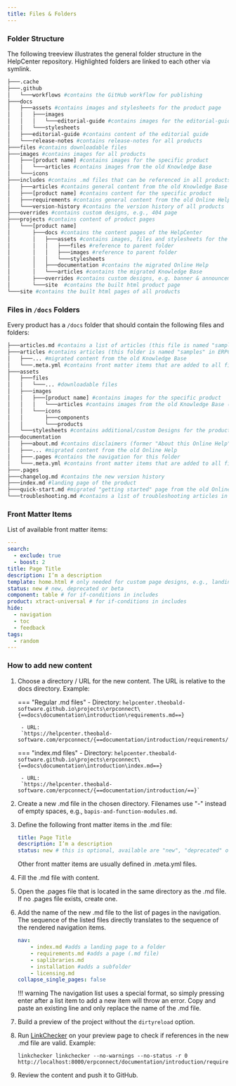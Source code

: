 ```yaml
---
title: Files & Folders
---
```


### Folder Structure

The following treeview illustrates the general folder structure in the HelpCenter repository.
Highlighted folders are linked to each other via symlink.

``` bash hl_lines="11 12 26 27"
├───.cache
├───.github
│   └───workflows #contains the GitHub workflow for publishing
├───docs
│   ├───assets #contains images and stylesheets for the product page
│   │   ├───images
│   │   │   └───editorial-guide #contains images for the editorial-guide
│   │   └───stylesheets 
│   ├───editorial-guide #contains content of the editorial guide
│   └───release-notes #contains release-notes for all products
├───files #contains downloadable files
├───images #contains images for all products
│   ├───[product name] #contains images for the specific product
│   │   └───articles #contains images from the old Knowledge Base
│   └───icons 
├───includes #contains .md files that can be referenced in all products
│   ├───articles #contains general content from the old Knowledge Base
│   ├───[product name] #contains content for the specific product 
│   ├───requirements #contains general content from the old Online Help
│   └───version-history #contains the version history of all products
├───overrides #contains custom designs, e.g., 404 page
├───projects #contains content of product pages
│   └───[product name]
│       ├───docs #contains the content pages of the HelpCenter
│       │   ├───assets #contains images, files and stylesheets for the product
│       │   │   ├───files #reference to parent folder
│       │   │   ├───images #reference to parent folder
│       │   │   └───stylesheets
│       │   ├───documentation #contains the migrated Online Help
│       │   └───articles #contains the migrated Knowledge Base
│       ├───overrides #contains custom designs, e.g. banner & announcements
│       └───site  #contains the built html product page
└───site #contains the built html pages of all products
```

### Files in `/docs` Folders

Every product has a `/docs` folder that should contain the following files and folders:

``` bash 
├───articles.md #contains a list of articles (this file is named "samples" in ERPConnect)
├───articles #contains articles (this folder is named "samples" in ERPConnect)
│   ├───... #migrated content from the old Knowledge Base
│   └───.meta.yml #contains front matter items that are added to all files in this folder
├───assets
│   ├───files
│   │   └───... #downloadable files
│   ├───images
│   │	├───[product name] #contains images for the specific product
│   │   │	└───articles #contains images from the old Knowledge Base (exists in every product)
│   │   └───icons
│   │       ├───components
│   │       └───products
│   └───stylesheets #contains additional/custom Designs for the product
├───documentation
│   ├───about.md #contains disclaimers (former "About this Online Help"
│   ├───... #migrated content from the old Online Help
│   ├───.pages #contains the navigation for this folder
│   └───.meta.yml #contains front matter items that are added to all files in this folder
├───.pages
├───changelog.md #contains the new version history
├───index.md #landing page of the product
├───quick-start.md #migrated "getting started" page from the old Online Help (if quickstart consists of multiple pages, create a folder instead)
└───troubleshooting.md #contains a list of troubleshooting articles in jitbit
```

### Front Matter Items

List of available front matter items:

``` yaml
---
search: 
  - exclude: true
  - boost: 2
title: Page Title
description: I’m a description
template: home.html # only needed for custom page designs, e.g., landing page
status: new # new, deprecated or beta 
component: table # for if-conditions in includes
product: xtract-universal # for if-conditions in includes
hide:
  - navigation
  - toc
  - feedback
tags:
  - random
---
```

### How to add new content

1. Choose a directory / URL for the new content. The URL is relative to the docs directory. Example:<br>

	=== "Regular .md files"
		- Directory:
		`helpcenter.theobald-software.github.io\projects\erpconnect\{==docs\documentation\introduction\requirements.md==}`
		
		- URL:
		`https://helpcenter.theobald-software.com/erpconnect/{==documentation/introduction/requirements/==}`

	=== "index.md files"
		- Directory:
		`helpcenter.theobald-software.github.io\projects\erpconnect\{==docs\documentation\introduction\index.md==}`
		
		- URL:
		`https://helpcenter.theobald-software.com/erpconnect/{==documentation/introduction/==}`
		
2. Create a new .md file in the chosen directory. Filenames use "-" instead of empty spaces, e.g., `bapis-and-function-modules.md`.
3. Define the following front matter items in the .md file:

	``` yaml
	title: Page Title
	description: I’m a description
	status: new # this is optional, available are "new", "deprecated" or "beta" 
	```
	Other front matter items are usually defined in .meta.yml files.
	
4. Fill the .md file with content.
5. Open the .pages file that is located in the same directory as the .md file. If no .pages file exists, create one.
6. Add the name of the new .md file to the list of pages in the navigation. 
The sequence of the listed files directly translates to the sequence of the rendered navigation items.

	``` yaml
	nav:
		- index.md #adds a landing page to a folder
		- requirements.md #adds a page (.md file)
		- saplibraries.md
		- installation #adds a subfolder
		- licensing.md
	collapse_single_pages: false
	```
	
	!!! warning 
		The navigation list uses a special format, so simply pressing enter after a list item to add a new item will throw an error.
		Copy and paste an existing line and only replace the name of the .md file.
7. Build a preview of the project without the `dirtyreload` option.
8. Run [LinkChecker](linkchecker.md) on your preview page to check if references in the new .md file are valid. Example:
	```
	linkchecker linkchecker --no-warnings --no-status -r 0 http://localhost:8000/erpconnect/documentation/introduction/requirements/
	```
9. Review the content and push it to GitHub.

